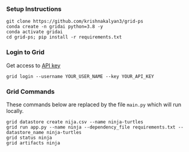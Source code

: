 
### Setup Instructions

```
git clone https://github.com/krishnakalyan3/grid-ps
conda create -n gridai python=3.8 -y
conda activate gridai
cd grid-ps; pip install -r requirements.txt
```

### Login to Grid
Get access to [API key](https://platform.grid.ai/#/settings?tabId=apikey)

```
grid login --username YOUR_USER_NAME --key YOUR_API_KEY
```

### Grid Commands
These commands below are replaced by the file `main.py` which will run locally.

```
grid datastore create nija.csv --name ninja-turtles
grid run app.py --name ninja --dependency_file requirements.txt --datastore_name ninja-turtles
grid status ninja
grid artifacts ninja
```
